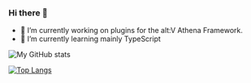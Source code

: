 ### Hi there 👋
- 🔭 I’m currently working on plugins for the alt:V Athena Framework.
- 🌱 I’m currently learning mainly TypeScript

![My GitHub stats](https://github-readme-stats.vercel.app/api?username=Booster1212&show_icons=true&theme=radical)


[![Top Langs](https://github-readme-stats.vercel.app/api/top-langs/?username=Booster1212)](https://github.com/anuraghazra/github-readme-stats)
<!--
**Booster1212/Booster1212** is a ✨ _special_ ✨ repository because its `README.md` (this file) appears on your GitHub profile.

Here are some ideas to get you started:

- 🔭 I’m currently working on ...
- 🌱 I’m currently learning ...
- 👯 I’m looking to collaborate on ...
- 🤔 I’m looking for help with ...
- 💬 Ask me about ...
- 📫 How to reach me: ...
- 😄 Pronouns: ...
- ⚡ Fun fact: ...
-->
